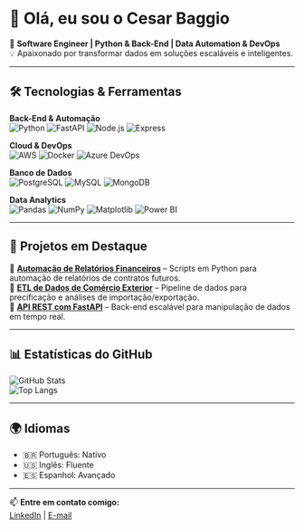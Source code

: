 # 👋 Olá, eu sou o Cesar Baggio  

🚀 **Software Engineer | Python & Back-End | Data Automation & DevOps**  
💡 Apaixonado por transformar dados em soluções escaláveis e inteligentes.  

---

## 🛠️ Tecnologias & Ferramentas

**Back-End & Automação**  
![Python](https://img.shields.io/badge/Python-3776AB?style=flat&logo=python&logoColor=white) 
![FastAPI](https://img.shields.io/badge/FastAPI-009688?style=flat&logo=fastapi&logoColor=white) 
![Node.js](https://img.shields.io/badge/Node.js-339933?style=flat&logo=node.js&logoColor=white) 
![Express](https://img.shields.io/badge/Express.js-000000?style=flat&logo=express&logoColor=white)  

**Cloud & DevOps**  
![AWS](https://img.shields.io/badge/AWS-232F3E?style=flat&logo=amazon-aws&logoColor=white) 
![Docker](https://img.shields.io/badge/Docker-2496ED?style=flat&logo=docker&logoColor=white) 
![Azure DevOps](https://img.shields.io/badge/Azure%20DevOps-0078D7?style=flat&logo=azure-devops&logoColor=white)  

**Banco de Dados**  
![PostgreSQL](https://img.shields.io/badge/PostgreSQL-336791?style=flat&logo=postgresql&logoColor=white) 
![MySQL](https://img.shields.io/badge/MySQL-4479A1?style=flat&logo=mysql&logoColor=white) 
![MongoDB](https://img.shields.io/badge/MongoDB-47A248?style=flat&logo=mongodb&logoColor=white)  

**Data Analytics**  
![Pandas](https://img.shields.io/badge/Pandas-150458?style=flat&logo=pandas&logoColor=white) 
![NumPy](https://img.shields.io/badge/Numpy-013243?style=flat&logo=numpy&logoColor=white) 
![Matplotlib](https://img.shields.io/badge/Matplotlib-11557c?style=flat&logo=python&logoColor=white) 
![Power BI](https://img.shields.io/badge/Power%20BI-F2C811?style=flat&logo=power-bi&logoColor=black)  

---

## 📂 Projetos em Destaque  

🔹 [**Automação de Relatórios Financeiros**](#) – Scripts em Python para automação de relatórios de contratos futuros.  
🔹 [**ETL de Dados de Comércio Exterior**](#) – Pipeline de dados para precificação e análises de importação/exportação.  
🔹 [**API REST com FastAPI**](#) – Back-end escalável para manipulação de dados em tempo real.  

---

## 📊 Estatísticas do GitHub  

![GitHub Stats](https://github-readme-stats.vercel.app/api?username=cbaggior&show_icons=true&theme=radical)  
![Top Langs](https://github-readme-stats.vercel.app/api/top-langs/?username=cbaggior&layout=compact&theme=radical)  

---

## 🌍 Idiomas  
- 🇧🇷 Português: Nativo  
- 🇺🇸 Inglês: Fluente  
- 🇪🇸 Espanhol: Avançado  

---

📫 **Entre em contato comigo:**  
[LinkedIn](https://www.linkedin.com/in/cesarbaggio/) | [E-mail](cesar.baggioribeiro@gmail.com)  


